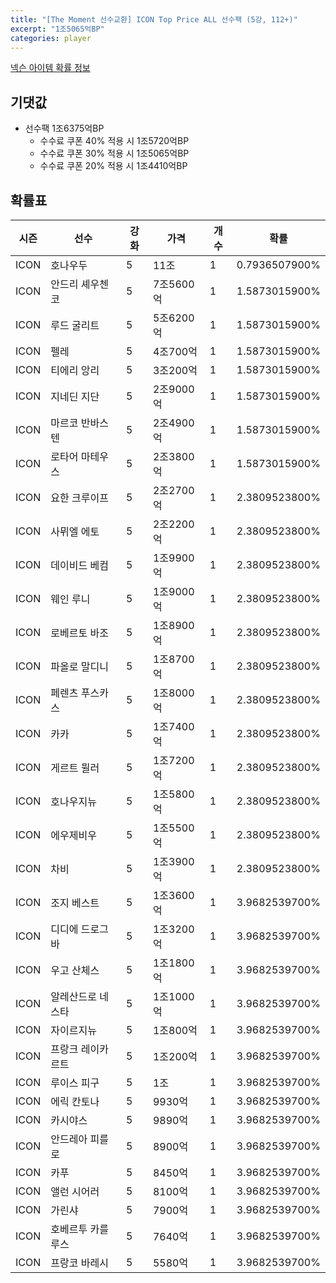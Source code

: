 ```yaml
---
title: "[The Moment 선수교환] ICON Top Price ALL 선수팩 (5강, 112+)"
excerpt: "1조5065억BP"
categories: player
---
```

[넥슨 아이템 확률 정보](http://iteminfo.nexon.com/probability/fco?sn=6723)

## 기댓값
- 선수팩 1조6375억BP
  - 수수료 쿠폰 40% 적용 시 1조5720억BP
  - 수수료 쿠폰 30% 적용 시 1조5065억BP
  - 수수료 쿠폰 20% 적용 시 1조4410억BP


## 확률표

|시즌|선수|강화|가격|개수|확률|
|---|---|---|---|---|---|
|ICON|호나우두|5|11조|1|0.7936507900%|
|ICON|안드리 셰우첸코|5|7조5600억|1|1.5873015900%|
|ICON|루드 굴리트|5|5조6200억|1|1.5873015900%|
|ICON|펠레|5|4조700억|1|1.5873015900%|
|ICON|티에리 앙리|5|3조200억|1|1.5873015900%|
|ICON|지네딘 지단|5|2조9000억|1|1.5873015900%|
|ICON|마르코 반바스텐|5|2조4900억|1|1.5873015900%|
|ICON|로타어 마테우스|5|2조3800억|1|1.5873015900%|
|ICON|요한 크루이프|5|2조2700억|1|2.3809523800%|
|ICON|사뮈엘 에토|5|2조2200억|1|2.3809523800%|
|ICON|데이비드 베컴|5|1조9900억|1|2.3809523800%|
|ICON|웨인 루니|5|1조9000억|1|2.3809523800%|
|ICON|로베르토 바조|5|1조8900억|1|2.3809523800%|
|ICON|파올로 말디니|5|1조8700억|1|2.3809523800%|
|ICON|페렌츠 푸스카스|5|1조8000억|1|2.3809523800%|
|ICON|카카|5|1조7400억|1|2.3809523800%|
|ICON|게르트 뮐러|5|1조7200억|1|2.3809523800%|
|ICON|호나우지뉴|5|1조5800억|1|2.3809523800%|
|ICON|에우제비우|5|1조5500억|1|2.3809523800%|
|ICON|차비|5|1조3900억|1|2.3809523800%|
|ICON|조지 베스트|5|1조3600억|1|3.9682539700%|
|ICON|디디에 드로그바|5|1조3200억|1|3.9682539700%|
|ICON|우고 산체스|5|1조1800억|1|3.9682539700%|
|ICON|알레산드로 네스타|5|1조1000억|1|3.9682539700%|
|ICON|자이르지뉴|5|1조800억|1|3.9682539700%|
|ICON|프랑크 레이카르트|5|1조200억|1|3.9682539700%|
|ICON|루이스 피구|5|1조|1|3.9682539700%|
|ICON|에릭 칸토나|5|9930억|1|3.9682539700%|
|ICON|카시야스|5|9890억|1|3.9682539700%|
|ICON|안드레아 피를로|5|8900억|1|3.9682539700%|
|ICON|카푸|5|8450억|1|3.9682539700%|
|ICON|앨런 시어러|5|8100억|1|3.9682539700%|
|ICON|가린샤|5|7900억|1|3.9682539700%|
|ICON|호베르투 카를루스|5|7640억|1|3.9682539700%|
|ICON|프랑코 바레시|5|5580억|1|3.9682539700%|

